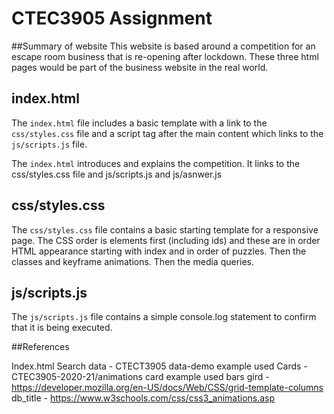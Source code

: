 # CTEC3905 Assignment

##Summary of website
This website is based around a competition for an escape room business that is re-opening after lockdown. These three html pages would be part of the business website in the real world.  

## index.html

The `index.html` file includes a basic template with a link to the `css/styles.css` file and a script tag after the main content which links to the `js/scripts.js` file.

The `index.html` introduces and explains the competition. It links to the css/styles.css file and js/scripts.js and js/asnwer.js

## css/styles.css

The `css/styles.css` file contains a basic starting template for a responsive page. The CSS order is elements first (including ids) and  these are in order HTML appearance starting with index and in order of puzzles. Then the classes and keyframe animations. Then the media queries.

## js/scripts.js

The `js/scripts.js` file contains a simple console.log statement to confirm that it is being executed.

##References

Index.html
Search data -  CTECT3905 data-demo example used
Cards - CTEC3905-2020-21/animations card example used
bars gird - https://developer.mozilla.org/en-US/docs/Web/CSS/grid-template-columns
db_title  - https://www.w3schools.com/css/css3_animations.asp
